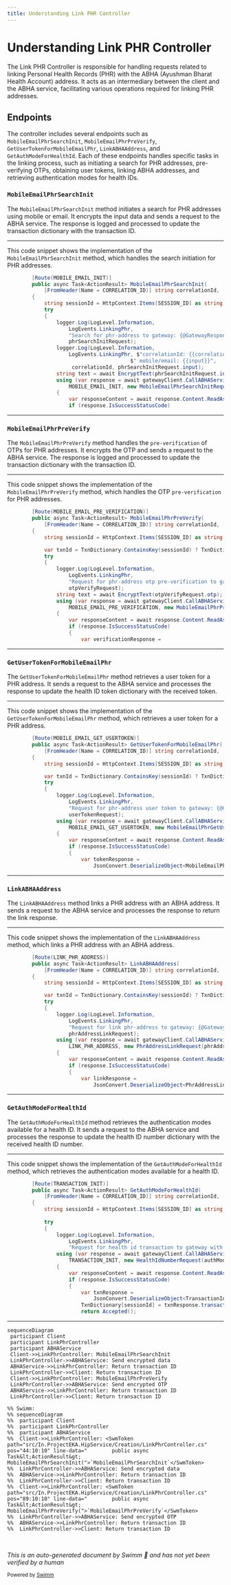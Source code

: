 ```yaml
---
title: Understanding Link PHR Controller
---
```

# Understanding Link PHR Controller

The Link PHR Controller is responsible for handling requests related to linking Personal Health Records (PHR) with the ABHA (Ayushman Bharat Health Account) address. It acts as an intermediary between the client and the ABHA service, facilitating various operations required for linking PHR addresses.

## Endpoints

The controller includes several endpoints such as <SwmToken path="src/In.ProjectEKA.HipService/Creation/LinkPhrController.cs" pos="44:10:10" line-data="        public async Task&lt;ActionResult&gt; MobileEmailPhrSearchInit(">`MobileEmailPhrSearchInit`</SwmToken>, <SwmToken path="src/In.ProjectEKA.HipService/Creation/LinkPhrController.cs" pos="89:10:10" line-data="        public async Task&lt;ActionResult&gt; MobileEmailPhrPreVerify(">`MobileEmailPhrPreVerify`</SwmToken>, <SwmToken path="src/In.ProjectEKA.HipService/Creation/LinkPhrController.cs" pos="125:10:10" line-data="        public async Task&lt;ActionResult&gt; GetUserTokenForMobileEmailPhr(">`GetUserTokenForMobileEmailPhr`</SwmToken>, <SwmToken path="src/In.ProjectEKA.HipService/Creation/LinkPhrController.cs" pos="168:10:10" line-data="        public async Task&lt;ActionResult&gt; LinkABHAAddress(">`LinkABHAAddress`</SwmToken>, and <SwmToken path="src/In.ProjectEKA.HipService/Creation/LinkPhrController.cs" pos="243:10:10" line-data="        public async Task&lt;ActionResult&gt; GetAuthModeForHealthId(">`GetAuthModeForHealthId`</SwmToken>. Each of these endpoints handles specific tasks in the linking process, such as initiating a search for PHR addresses, pre-verifying OTPs, obtaining user tokens, linking ABHA addresses, and retrieving authentication modes for health IDs.

### <SwmToken path="src/In.ProjectEKA.HipService/Creation/LinkPhrController.cs" pos="44:10:10" line-data="        public async Task&lt;ActionResult&gt; MobileEmailPhrSearchInit(">`MobileEmailPhrSearchInit`</SwmToken>

The <SwmToken path="src/In.ProjectEKA.HipService/Creation/LinkPhrController.cs" pos="44:10:10" line-data="        public async Task&lt;ActionResult&gt; MobileEmailPhrSearchInit(">`MobileEmailPhrSearchInit`</SwmToken> method initiates a search for PHR addresses using mobile or email. It encrypts the input data and sends a request to the ABHA service. The response is logged and processed to update the transaction dictionary with the transaction ID.

<SwmSnippet path="/src/In.ProjectEKA.HipService/Creation/LinkPhrController.cs" line="43">

---

This code snippet shows the implementation of the <SwmToken path="src/In.ProjectEKA.HipService/Creation/LinkPhrController.cs" pos="44:10:10" line-data="        public async Task&lt;ActionResult&gt; MobileEmailPhrSearchInit(">`MobileEmailPhrSearchInit`</SwmToken> method, which handles the search initiation for PHR addresses.

```c#
        [Route(MOBILE_EMAIL_INIT)]
        public async Task<ActionResult> MobileEmailPhrSearchInit(
            [FromHeader(Name = CORRELATION_ID)] string correlationId, [FromBody] MobileEmailPhrSearchInitRequest phrSearchInitRequest)
        {
            string sessionId = HttpContext.Items[SESSION_ID] as string;
            try
            {
                logger.Log(LogLevel.Information,
                    LogEvents.LinkingPhr,
                    "Search for phr-address to gateway: {@GatewayResponse}",
                    phrSearchInitRequest);
                logger.Log(LogLevel.Information,
                    LogEvents.LinkingPhr, $"correlationId: {{correlationId}}," +
                                        $" mobile/email: {{input}}",
                     correlationId, phrSearchInitRequest.input);
                string text = await EncryptText(phrSearchInitRequest.input);
                using (var response = await gatewayClient.CallABHAService(HttpMethod.Post,gatewayConfiguration.AbhaAddressServiceUrl, 
                    MOBILE_EMAIL_INIT, new MobileEmailPhrSearchInitRequest(text), correlationId))
                {
                    var responseContent = await response.Content.ReadAsStringAsync().ConfigureAwait(false);
                    if (response.IsSuccessStatusCode)
```

---

</SwmSnippet>

### <SwmToken path="src/In.ProjectEKA.HipService/Creation/LinkPhrController.cs" pos="89:10:10" line-data="        public async Task&lt;ActionResult&gt; MobileEmailPhrPreVerify(">`MobileEmailPhrPreVerify`</SwmToken>

The <SwmToken path="src/In.ProjectEKA.HipService/Creation/LinkPhrController.cs" pos="89:10:10" line-data="        public async Task&lt;ActionResult&gt; MobileEmailPhrPreVerify(">`MobileEmailPhrPreVerify`</SwmToken> method handles the <SwmToken path="src/In.ProjectEKA.HipService/Creation/LinkPhrController.cs" pos="99:12:14" line-data="                    &quot;Request for phr-address otp pre-verification to gateway: {@GatewayResponse}&quot;,">`pre-verification`</SwmToken> of OTPs for PHR addresses. It encrypts the OTP and sends a request to the ABHA service. The response is logged and processed to update the transaction dictionary with the transaction ID.

<SwmSnippet path="/src/In.ProjectEKA.HipService/Creation/LinkPhrController.cs" line="88">

---

This code snippet shows the implementation of the <SwmToken path="src/In.ProjectEKA.HipService/Creation/LinkPhrController.cs" pos="89:10:10" line-data="        public async Task&lt;ActionResult&gt; MobileEmailPhrPreVerify(">`MobileEmailPhrPreVerify`</SwmToken> method, which handles the OTP <SwmToken path="src/In.ProjectEKA.HipService/Creation/LinkPhrController.cs" pos="99:12:14" line-data="                    &quot;Request for phr-address otp pre-verification to gateway: {@GatewayResponse}&quot;,">`pre-verification`</SwmToken> for PHR addresses.

```c#
        [Route(MOBILE_EMAIL_PRE_VERIFICATION)]
        public async Task<ActionResult> MobileEmailPhrPreVerify(
            [FromHeader(Name = CORRELATION_ID)] string correlationId, [FromBody] MobileEmailPhrPreVerificationRequest otpVerifyRequest)
        {
            string sessionId = HttpContext.Items[SESSION_ID] as string;

            var txnId = TxnDictionary.ContainsKey(sessionId) ? TxnDictionary[sessionId] : null;
            try
            {
                logger.Log(LogLevel.Information,
                    LogEvents.LinkingPhr,
                    "Request for phr-address otp pre-verification to gateway: {@GatewayResponse}",
                    otpVerifyRequest);
                string text = await EncryptText(otpVerifyRequest.otp);
                using (var response = await gatewayClient.CallABHAService(HttpMethod.Post,gatewayConfiguration.AbhaAddressServiceUrl,
                    MOBILE_EMAIL_PRE_VERIFICATION, new MobileEmailPhrPreVerificationRequest(txnId,text), correlationId))
                {
                    var responseContent = await response.Content.ReadAsStringAsync().ConfigureAwait(false);
                    if (response.IsSuccessStatusCode)
                    {
                        var verificationResponse =
```

---

</SwmSnippet>

### <SwmToken path="src/In.ProjectEKA.HipService/Creation/LinkPhrController.cs" pos="125:10:10" line-data="        public async Task&lt;ActionResult&gt; GetUserTokenForMobileEmailPhr(">`GetUserTokenForMobileEmailPhr`</SwmToken>

The <SwmToken path="src/In.ProjectEKA.HipService/Creation/LinkPhrController.cs" pos="125:10:10" line-data="        public async Task&lt;ActionResult&gt; GetUserTokenForMobileEmailPhr(">`GetUserTokenForMobileEmailPhr`</SwmToken> method retrieves a user token for a PHR address. It sends a request to the ABHA service and processes the response to update the health ID token dictionary with the received token.

<SwmSnippet path="/src/In.ProjectEKA.HipService/Creation/LinkPhrController.cs" line="124">

---

This code snippet shows the implementation of the <SwmToken path="src/In.ProjectEKA.HipService/Creation/LinkPhrController.cs" pos="125:10:10" line-data="        public async Task&lt;ActionResult&gt; GetUserTokenForMobileEmailPhr(">`GetUserTokenForMobileEmailPhr`</SwmToken> method, which retrieves a user token for a PHR address.

```c#
        [Route(MOBILE_EMAIL_GET_USERTOKEN)]
        public async Task<ActionResult> GetUserTokenForMobileEmailPhr(
            [FromHeader(Name = CORRELATION_ID)] string correlationId, [FromBody] MobileEmailPhrGetUserTokenRequest userTokenRequest)
        {
            string sessionId = HttpContext.Items[SESSION_ID] as string;

            var txnId = TxnDictionary.ContainsKey(sessionId) ? TxnDictionary[sessionId] : null;
            try
            {
                logger.Log(LogLevel.Information,
                    LogEvents.LinkingPhr,
                    "Request for phr-address user token to gateway: {@GatewayResponse}",
                    userTokenRequest);
                using (var response = await gatewayClient.CallABHAService(HttpMethod.Post,gatewayConfiguration.AbhaAddressServiceUrl,
                    MOBILE_EMAIL_GET_USERTOKEN, new MobileEmailPhrGetUserTokenRequest(userTokenRequest.phrAddress,txnId), correlationId))
                {
                    var responseContent = await response.Content.ReadAsStringAsync().ConfigureAwait(false);
                    if (response.IsSuccessStatusCode)
                    {
                        var tokenResponse =
                            JsonConvert.DeserializeObject<MobileEmailPhrGetUserTokenResponse>(responseContent);
```

---

</SwmSnippet>

### <SwmToken path="src/In.ProjectEKA.HipService/Creation/LinkPhrController.cs" pos="168:10:10" line-data="        public async Task&lt;ActionResult&gt; LinkABHAAddress(">`LinkABHAAddress`</SwmToken>

The <SwmToken path="src/In.ProjectEKA.HipService/Creation/LinkPhrController.cs" pos="168:10:10" line-data="        public async Task&lt;ActionResult&gt; LinkABHAAddress(">`LinkABHAAddress`</SwmToken> method links a PHR address with an ABHA address. It sends a request to the ABHA service and processes the response to return the link response.

<SwmSnippet path="/src/In.ProjectEKA.HipService/Creation/LinkPhrController.cs" line="167">

---

This code snippet shows the implementation of the <SwmToken path="src/In.ProjectEKA.HipService/Creation/LinkPhrController.cs" pos="168:10:10" line-data="        public async Task&lt;ActionResult&gt; LinkABHAAddress(">`LinkABHAAddress`</SwmToken> method, which links a PHR address with an ABHA address.

```c#
        [Route(LINK_PHR_ADDRESS)]
        public async Task<ActionResult> LinkABHAAddress(
            [FromHeader(Name = CORRELATION_ID)] string correlationId, [FromBody] PhrAddressLinkRequest phrAddressLinkRequest)
        {
            string sessionId = HttpContext.Items[SESSION_ID] as string;

            var txnId = TxnDictionary.ContainsKey(sessionId) ? TxnDictionary[sessionId] : null;
            try
            {
                logger.Log(LogLevel.Information,
                    LogEvents.LinkingPhr,
                    "Request for link phr-address to gateway: {@GatewayResponse}",
                    phrAddressLinkRequest);
                using (var response = await gatewayClient.CallABHAService(HttpMethod.Post,gatewayConfiguration.AbhaAddressServiceUrl,
                    LINK_PHR_ADDRESS, new PhrAddressLinkRequest(phrAddressLinkRequest.action,txnId), correlationId, HealthIdTokenDictionary[sessionId]))
                {
                    var responseContent = await response.Content.ReadAsStringAsync().ConfigureAwait(false);
                    if (response.IsSuccessStatusCode)
                    {
                        var linkResponse =
                            JsonConvert.DeserializeObject<PhrAddressLinkResponse>(responseContent);
```

---

</SwmSnippet>

### <SwmToken path="src/In.ProjectEKA.HipService/Creation/LinkPhrController.cs" pos="243:10:10" line-data="        public async Task&lt;ActionResult&gt; GetAuthModeForHealthId(">`GetAuthModeForHealthId`</SwmToken>

The <SwmToken path="src/In.ProjectEKA.HipService/Creation/LinkPhrController.cs" pos="243:10:10" line-data="        public async Task&lt;ActionResult&gt; GetAuthModeForHealthId(">`GetAuthModeForHealthId`</SwmToken> method retrieves the authentication modes available for a health ID. It sends a request to the ABHA service and processes the response to update the health ID number dictionary with the received health ID number.

<SwmSnippet path="/src/In.ProjectEKA.HipService/Creation/LinkPhrController.cs" line="242">

---

This code snippet shows the implementation of the <SwmToken path="src/In.ProjectEKA.HipService/Creation/LinkPhrController.cs" pos="243:10:10" line-data="        public async Task&lt;ActionResult&gt; GetAuthModeForHealthId(">`GetAuthModeForHealthId`</SwmToken> method, which retrieves the authentication modes available for a health ID.

```c#
        [Route(TRANSACTION_INIT)]
        public async Task<ActionResult> GetAuthModeForHealthId(
            [FromHeader(Name = CORRELATION_ID)] string correlationId, [FromQuery(Name = "authMode")] string authMode)
        {
            string sessionId = HttpContext.Items[SESSION_ID] as string;
            
            try
            {
                logger.Log(LogLevel.Information,
                    LogEvents.LinkingPhr,
                    "Request for health id transaction to gateway with auth-mode: {@GatewayResponse}", authMode);
                using (var response = await gatewayClient.CallABHAService(HttpMethod.Post,gatewayConfiguration.AbhaAddressServiceUrl,
                    TRANSACTION_INIT, new HealthIdNumberRequest(authMode,HealthIdNumberDictionary[sessionId]), correlationId))
                {
                    var responseContent = await response.Content.ReadAsStringAsync().ConfigureAwait(false);
                    if (response.IsSuccessStatusCode)
                    {
                        var txnResponse =
                            JsonConvert.DeserializeObject<TransactionInitResponse>(responseContent);
                        TxnDictionary[sessionId] = txnResponse.transactionId;
                        return Accepted();
```

---

</SwmSnippet>

```mermaid
sequenceDiagram
 participant Client
 participant LinkPhrController
 participant ABHAService
 Client->>LinkPhrController: MobileEmailPhrSearchInit
 LinkPhrController->>ABHAService: Send encrypted data
 ABHAService->>LinkPhrController: Return transaction ID
 LinkPhrController->>Client: Return transaction ID
 Client->>LinkPhrController: MobileEmailPhrPreVerify
 LinkPhrController->>ABHAService: Send encrypted OTP
 ABHAService->>LinkPhrController: Return transaction ID
 LinkPhrController->>Client: Return transaction ID

%% Swimm:
%% sequenceDiagram
%%  participant Client
%%  participant LinkPhrController
%%  participant ABHAService
%%  Client->>LinkPhrController: <SwmToken path="src/In.ProjectEKA.HipService/Creation/LinkPhrController.cs" pos="44:10:10" line-data="        public async Task&lt;ActionResult&gt; MobileEmailPhrSearchInit(">`MobileEmailPhrSearchInit`</SwmToken>
%%  LinkPhrController->>ABHAService: Send encrypted data
%%  ABHAService->>LinkPhrController: Return transaction ID
%%  LinkPhrController->>Client: Return transaction ID
%%  Client->>LinkPhrController: <SwmToken path="src/In.ProjectEKA.HipService/Creation/LinkPhrController.cs" pos="89:10:10" line-data="        public async Task&lt;ActionResult&gt; MobileEmailPhrPreVerify(">`MobileEmailPhrPreVerify`</SwmToken>
%%  LinkPhrController->>ABHAService: Send encrypted OTP
%%  ABHAService->>LinkPhrController: Return transaction ID
%%  LinkPhrController->>Client: Return transaction ID
```

&nbsp;

*This is an auto-generated document by Swimm 🌊 and has not yet been verified by a human*

<SwmMeta version="3.0.0" repo-id="Z2l0aHViJTNBJTNBaGlwLXNlcnZpY2UlM0ElM0FTd2ltbS1EZW1v" repo-name="hip-service"><sup>Powered by [Swimm](/)</sup></SwmMeta>
